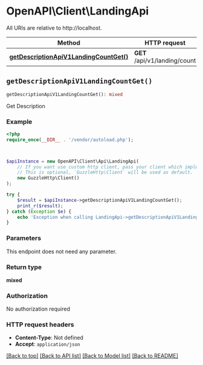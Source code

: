 # OpenAPI\Client\LandingApi

All URIs are relative to http://localhost.

Method | HTTP request | Description
------------- | ------------- | -------------
[**getDescriptionApiV1LandingCountGet()**](LandingApi.md#getDescriptionApiV1LandingCountGet) | **GET** /api/v1/landing/count | Get Description


## `getDescriptionApiV1LandingCountGet()`

```php
getDescriptionApiV1LandingCountGet(): mixed
```

Get Description

### Example

```php
<?php
require_once(__DIR__ . '/vendor/autoload.php');



$apiInstance = new OpenAPI\Client\Api\LandingApi(
    // If you want use custom http client, pass your client which implements `GuzzleHttp\ClientInterface`.
    // This is optional, `GuzzleHttp\Client` will be used as default.
    new GuzzleHttp\Client()
);

try {
    $result = $apiInstance->getDescriptionApiV1LandingCountGet();
    print_r($result);
} catch (Exception $e) {
    echo 'Exception when calling LandingApi->getDescriptionApiV1LandingCountGet: ', $e->getMessage(), PHP_EOL;
}
```

### Parameters

This endpoint does not need any parameter.

### Return type

**mixed**

### Authorization

No authorization required

### HTTP request headers

- **Content-Type**: Not defined
- **Accept**: `application/json`

[[Back to top]](#) [[Back to API list]](../../README.md#endpoints)
[[Back to Model list]](../../README.md#models)
[[Back to README]](../../README.md)
